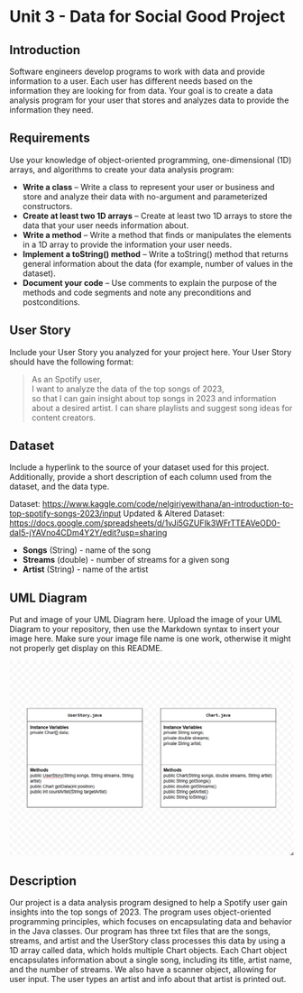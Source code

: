 # Unit 3 - Data for Social Good Project 

## Introduction 

Software engineers develop programs to work with data and provide information to a user. Each user has different needs based on the information they are looking for from data. Your goal is to create a data analysis program for your user that stores and analyzes data to provide the information they need. 

## Requirements 

Use your knowledge of object-oriented programming, one-dimensional (1D) arrays, and algorithms to create your data analysis program: 
- **Write a class** – Write a class to represent your user or business and store and analyze their data with no-argument and parameterized constructors. 
- **Create at least two 1D arrays** – Create at least two 1D arrays to store the data that your user needs information about. 
- **Write a method** – Write a method that finds or manipulates the elements in a 1D array to provide the information your user needs. 
- **Implement a toString() method** – Write a toString() method that returns general information about the data (for example, number of values in the dataset). 
- **Document your code** – Use comments to explain the purpose of the methods and code segments and note any preconditions and postconditions. 

## User Story 

Include your User Story you analyzed for your project here. Your User Story should have the following format: 

> As an Spotify user, <br> 
> I want to analyze the data of the top songs of 2023, <br> 
> so that I can gain insight about top songs in 2023 and information about a desired artist. I can share playlists and suggest song ideas for content creators. 

## Dataset 

Include a hyperlink to the source of your dataset used for this project. Additionally, provide a short description of each column used from the dataset, and the data type. 


Dataset: https://www.kaggle.com/code/nelgiriyewithana/an-introduction-to-top-spotify-songs-2023/input 
Updated & Altered Dataset: https://docs.google.com/spreadsheets/d/1vJi5GZUFIk3WFrTTEAVeOD0-daI5-jYAVno4CDm4Y2Y/edit?usp=sharing
- **Songs** (String) - name of the song 
- **Streams** (double) - number of streams for a given song
- **Artist** (String) - name of the artist

## UML Diagram 

Put and image of your UML Diagram here. Upload the image of your UML Diagram to your repository, then use the Markdown syntax to insert your image here. Make sure your image file name is one work, otherwise it might not properly get display on this README. 

![UML Diagram for my project](uml.png) 

## Description 

Our project is a data analysis program designed to help a Spotify user gain insights into the top songs of 2023. The program uses object-oriented programming principles, which focuses on encapsulating data and behavior in the Java classes. Our program has three txt files that are the songs, streams, and artist and the UserStory class processes this data by using a 1D array called data, which holds multiple Chart objects. Each Chart object encapsulates information about a single song, including its title, artist name, and the number of streams. We also have a scanner object, allowing for user input. The user types an artist and info about that artist is printed out. 